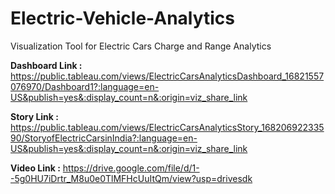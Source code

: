 # Electric-Vehicle-Analytics
Visualization Tool for Electric Cars Charge and Range Analytics

**Dashboard Link :** https://public.tableau.com/views/ElectricCarsAnalyticsDashboard_16821557076970/Dashboard1?:language=en-US&publish=yes&:display_count=n&:origin=viz_share_link

**Story Link :** https://public.tableau.com/views/ElectricCarsAnalyticsStory_16820692233590/StoryofElectricCarsinIndia?:language=en-US&publish=yes&:display_count=n&:origin=viz_share_link

**Video Link :** https://drive.google.com/file/d/1--5g0HU7iDrtr_M8u0e0TlMFHcUuItQm/view?usp=drivesdk
